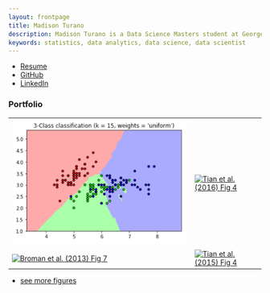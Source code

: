 ```yaml
---
layout: frontpage
title: Madison Turano
description: Madison Turano is a Data Science Masters student at George Washington University. She currently works as a developer at ProSphere, a health and information technology (IT) consulting company for the federal government.
keywords: statistics, data analytics, data science, data scientist
---
```


<div class="navbar">
  <div class="navbar-inner">
      <ul class="nav">
          <li><a href="https://github.com/madly9/madly9.github.io/blob/master/General%20Documents%2C%20Resume%2009.pdf">Resume</a></li>
          <li><a href="https://github.com/madly9">GitHub</a></li>
          <li><a href="https://www.linkedin.com/in/madison-turano/">LinkedIn</a></li>
      </ul>
  </div>
</div>

### <a name="Portfolio"></a>Portfolio

<table class="wide">
<tr>
  <td class="left">
    <a href="pages/publpics/K_Nearest_Neighbors.html">
        <img src="assets/publpics/K_Nearest_Neighbors.PNG" alt="kNN example" title="kNN example"/>
    </a>
  </td>
  <td class="right">
    <a href="pages/publpics/tian2016_fig4.html">
        <img src="assets/publpics/tian2016_fig4.png" alt="Tian et
        al. (2016) Fig 4" title="Tian et al. (2016) Fig 4"/>
    </a>
  </td>
</tr>
<tr>
  <td class="left">
    <a href="pages/publpics/samplemixups_fig7.html">
        <img src="assets/publpics/samplemixups_fig7.png" alt="Broman et al. (2013) Fig 7" title="Broman et al. (2013) Fig 7"/>
    </a>
  </td>
  <td class="right">
    <a href="pages/publpics/isletc6_fig4.html">
        <img src="assets/publpics/isletc6_fig4.png" alt="Tian et al. (2015) Fig 4" title="Tian et al. (2015) Fig 4"/>
    </a>
  </td>
</tr>
</table>

<div class="navbar">
  <div class="navbar-inner">
      <ul class="nav">
          <li><a href="morefigs.html">see more figures</a></li>
      </ul>
  </div>
</div>
